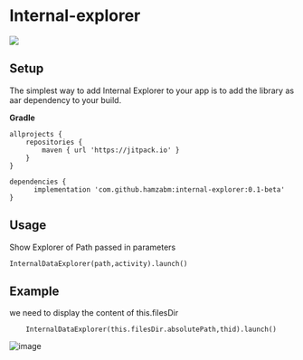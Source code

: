 # Internal-explorer
[![](https://jitpack.io/v/hamzabm/internal-explorer.svg)](https://jitpack.io/#hamzabm/internal-explorer)

## Setup

The simplest way to add Internal Explorer to your app is to add the library as aar dependency to your build.


**Gradle**

    allprojects {
    	repositories {
    		maven { url 'https://jitpack.io' }
    	}
    }

    dependencies {
          implementation 'com.github.hamzabm:internal-explorer:0.1-beta'
    }

## Usage

  Show Explorer of Path passed in parameters

    InternalDataExplorer(path,activity).launch()
    
## Example

we need to display the content of this.filesDir
    
        InternalDataExplorer(this.filesDir.absolutePath,thid).launch()

![image](https://github.com/hamzabm/internal-explorer/blob/main/doc/tuto.gif)






